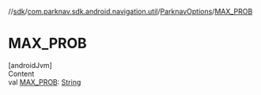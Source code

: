 //[sdk](../../../index.md)/[com.parknav.sdk.android.navigation.util](../index.md)/[ParknavOptions](index.md)/[MAX_PROB](-m-a-x_-p-r-o-b.md)



# MAX_PROB  
[androidJvm]  
Content  
val [MAX_PROB](-m-a-x_-p-r-o-b.md): [String](https://developer.android.com/reference/kotlin/java/lang/String.html)  



